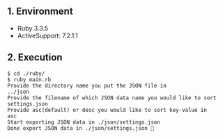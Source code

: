 ## 1. Environment

- Ruby 3.3.5
- ActiveSupport: 7.2.1.1

## 2. Execution

```command
$ cd ./ruby/
$ ruby main.rb 
Provide the directory name you put the JSON file in
../json
Provide the filename of which JSON data name you would like to sort
settings.json
Provide asc(default) or desc you would like to sort key-value in
asc
Start exporting JSON data in ./json/settings.json
Done export JSON data in ./json/settings.json 🎉
```
